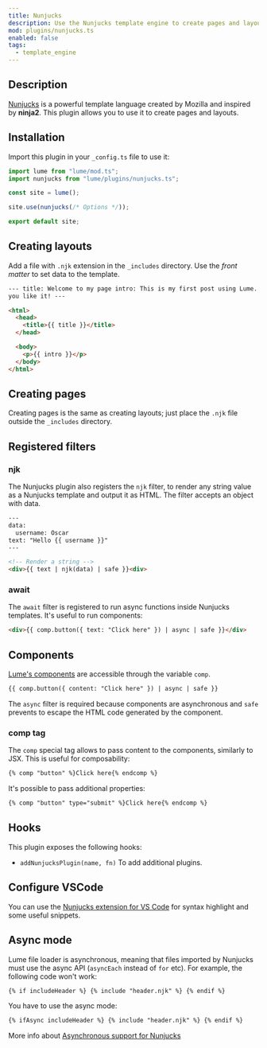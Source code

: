 ```yaml
---
title: Nunjucks
description: Use the Nunjucks template engine to create pages and layouts.
mod: plugins/nunjucks.ts
enabled: false
tags:
  - template_engine
---
```


## Description

[Nunjucks](https://mozilla.github.io/nunjucks/) is a powerful template language
created by Mozilla and inspired by **ninja2**. This plugin allows you to use it
to create pages and layouts.

## Installation

Import this plugin in your `_config.ts` file to use it:

```js
import lume from "lume/mod.ts";
import nunjucks from "lume/plugins/nunjucks.ts";

const site = lume();

site.use(nunjucks(/* Options */));

export default site;
```

## Creating layouts

Add a file with `.njk` extension in the `_includes` directory. Use the _front
matter_ to set data to the template.

```html
--- title: Welcome to my page intro: This is my first post using Lume. I hope
you like it! ---

<html>
  <head>
    <title>{{ title }}</title>
  </head>

  <body>
    <p>{{ intro }}</p>
  </body>
</html>
```

## Creating pages

Creating pages is the same as creating layouts; just place the `.njk` file
outside the `_includes` directory.

## Registered filters

### njk

The Nunjucks plugin also registers the `njk` filter, to render any string value
as a Nunjucks template and output it as HTML. The filter accepts an object with
data.

```html
---
data:
  username: Oscar
text: "Hello {{ username }}"
---

<!-- Render a string -->
<div>{{ text | njk(data) | safe }}<div>
```

### await

The `await` filter is registered to run async functions inside Nunjucks
templates. It's useful to run components:

```html
<div>{{ comp.button({ text: "Click here" }) | async | safe }}</div>
```

## Components

[Lume's components](../docs/core/components.md) are accessible through the
variable `comp`.

```html
{{ comp.button({ content: "Click here" }) | async | safe }}
```

The `async` filter is required because components are asynchronous and `safe`
prevents to escape the HTML code generated by the component.

### comp tag

The `comp` special tag allows to pass content to the components, similarly to
JSX. This is useful for composability:

```html
{% comp "button" %}Click here{% endcomp %}
```

It's possible to pass additional properties:

```html
{% comp "button" type="submit" %}Click here{% endcomp %}
```

## Hooks

This plugin exposes the following hooks:

- `addNunjucksPlugin(name, fn)` To add additional plugins.

## Configure VSCode

You can use the
[Nunjucks extension for VS Code](https://marketplace.visualstudio.com/items?itemName=ronnidc.nunjucks)
for syntax highlight and some useful snippets.

## Async mode

Lume file loader is asynchronous, meaning that files imported by Nunjucks must
use the async API (`asyncEach` instead of `for` etc). For example, the following
code won't work:

```html
{% if includeHeader %} {% include "header.njk" %} {% endif %}
```

You have to use the async mode:

```html
{% ifAsync includeHeader %} {% include "header.njk" %} {% endif %}
```

More info about
[Asynchronous support for Nunjucks](https://mozilla.github.io/nunjucks/api.html#asynchronous-support)
